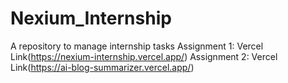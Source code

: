 # Nexium_Internship
A repository to manage internship tasks
Assignment 1: Vercel Link(https://nexium-internship.vercel.app/)
Assignment 2: Vercel Link(https://ai-blog-summarizer.vercel.app/)
